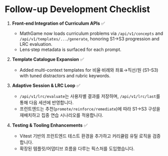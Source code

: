 # Follow-up Development Checklist

1. **Front-end Integration of Curriculum APIs** ✅
   - MathGame now loads curriculum problems via `/api/v1/concepts` and `/api/v1/templates/.../generate`, honoring S1→S3 progression and LRC evaluation.
   - Lens·step metadata is surfaced for each prompt.

2. **Template Catalogue Expansion** ✅
   - Added multi-context templates for 비율·비례와 좌표→직선/원 (S1–S3) with tuned distractors and rubric keywords.

3. **Adaptive Session & LRC Loop** ✅
   - `/api/v1/lrc/evaluate`는 사용자별 결과를 저장하며, `/api/v1/lrc/last`를 통해 다음 세션에 반영합니다.
   - 프런트엔드는 추천(`promote/reinforce/remediate`)에 따라 S1→S3 구성을 재배치하고 집중 연습 시나리오를 적용합니다.

4. **Testing & Tooling Enhancements** ✅
   - Vitest 기반의 프런트엔드 테스트 환경을 추가하고 커리큘럼 유틸 로직을 검증합니다.
   - 확장된 템플릿/어댑티브 흐름을 다루는 픽스처를 도입했습니다.
